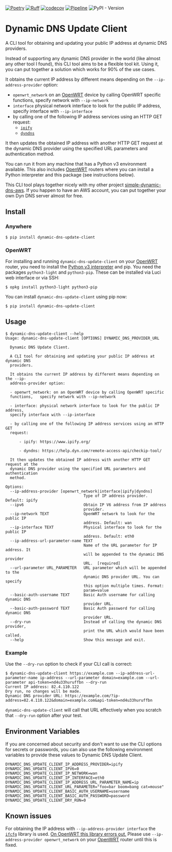[![Poetry](https://img.shields.io/endpoint?url=https://python-poetry.org/badge/v0.json)](https://python-poetry.org/)
[![Ruff](https://img.shields.io/endpoint?url=https://raw.githubusercontent.com/astral-sh/ruff/main/assets/badge/v2.json)](https://github.com/astral-sh/ruff)
[![codecov](https://codecov.io/gh/max-pfeiffer/dynamic-dns-update-client/graph/badge.svg?token=lPYop1verl)](https://codecov.io/gh/max-pfeiffer/dynamic-dns-update-client)
[![Pipeline](https://github.com/max-pfeiffer/dynamic-dns-update-client/actions/workflows/pipeline.yml/badge.svg)](https://github.com/max-pfeiffer/dynamic-dns-update-client/actions/workflows/pipeline.yml)
![PyPI - Version](https://img.shields.io/pypi/v/dynamic-dns-update-client)

# Dynamic DNS Update Client
A CLI tool for obtaining and updating your public IP address at dynamic DNS providers.

Instead of supporting any dynamic DNS provider in the world (like almost any other tool I found), this CLI tool aims to
be a flexible tool kit. Using it, you can put together a solution which works for 90% of the use cases.

It obtains the current IP address by different means depending on the `--ip-address-provider` option:
* `openwrt_network` on an [OpenWRT](https://openwrt.org/) device by calling OpenWRT specific functions, specify network with `--ip-network`
* `interface` physical network interface to look for the public IP address, specify interface with `--ip-interface`
* by calling one of the following IP address services using an HTTP GET request:
  * [`ipify`](https://www.ipify.org/)
  * [`dyndns`](https://help.dyn.com/remote-access-api/checkip-tool/)

It then updates the obtained IP address with another HTTP GET request at the dynamic DNS provider using
the specified URL parameters and authentication method.

You can run it from any machine that has a Python v3 environment available. This also includes [OpenWRT](https://openwrt.org/)
routers where you can install a Python interpreter and this package (see instructions below).

This CLI tool plays together nicely with my other project [simple-dynamic-dns-aws](https://github.com/max-pfeiffer/simple-dynamic-dns-aws).
If you happen to have an AWS account, you can put together your own Dyn DNS server almost for free.

## Install
### Anywhere
```shell
$ pip install dynamic-dns-update-client 
```

### OpenWRT
For installing and running `dynamic-dns-update-client` on your [OpenWRT](https://openwrt.org/) router, you need to
install the [Python v3 interpreter](https://openwrt.org/docs/guide-user/services/python) and pip.
You need the packages `python3-light` and `python3-pip`. These can be installed via Luci web interface or via SSH:
```shell
$ opkg install python3-light python3-pip
```
You can install `dynamic-dns-update-client` using pip now:
```shell
$ pip install dynamic-dns-update-client
```

## Usage
```shell
$ dynamic-dns-update-client --help
Usage: dynamic-dns-update-client [OPTIONS] DYNAMIC_DNS_PROVIDER_URL

  Dynamic DNS Update Client.

  A CLI tool for obtaining and updating your public IP address at dynamic DNS
  providers.

  It obtains the current IP address by different means depending on the --ip-
  address-provider option:

  - openwrt_network: on an OpenWRT device by calling OpenWRT specific
  functions,   specify network with --ip-network

  - interface: physical network interface to look for the public IP address,
  specify interface with --ip-interface

  - by calling one of the following IP address services using an HTTP GET
  request:

      - ipify: https://www.ipify.org/

      - dyndns: https://help.dyn.com/remote-access-api/checkip-tool/

  It then updates the obtained IP address with another HTTP GET request at the
  dynamic DNS provider using the specified URL parameters and authentication
  method.

Options:
  --ip-address-provider [openwrt_network|interface|ipify|dyndns]
                                  Type of IP address provider. Default: ipify
  --ipv6                          Obtain IP V6 address from IP address
                                  provider.
  --ip-network TEXT               OpenWRT network to look for the public IP
                                  address. Default: wan
  --ip-interface TEXT             Physical interface to look for the public IP
                                  address. Default: eth0
  --ip-address-url-parameter-name TEXT
                                  Name of the URL parameter for IP address. It
                                  will be appended to the dynamic DNS provider
                                  URL.  [required]
  --url-parameter URL_PARAMETER   URL parameter which will be appended to the
                                  dynamic DNS provider URL. You can specify
                                  this option multiple times. Format:
                                  param=value
  --basic-auth-username TEXT      Basic Auth username for calling dynamic DNS
                                  provider URL.
  --basic-auth-password TEXT      Basic Auth password for calling dynamic DNS
                                  provider URL.
  --dry-run                       Instead of calling the dynamic DNS provider,
                                  print the URL which would have been called.
  --help                          Show this message and exit.
```

### Example
Use the `--dry-run` option to check if your CLI call is correct:
```shell
$ dynamic-dns-update-client https://example.com --ip-address-url-parameter-name ip-address --url-parameter domain=example.com --url-parameter api-token=nd4u33huruffbn --dry-run
Current IP address: 82.4.110.122
Dry run, no changes will be made.
Dynamic DNS provider URL: https://example.com/?ip-address=82.4.110.122&domain=example.com&api-token=nd4u33huruffbn
```
`dynamic-dns-update-client` will call that URL effectively when you scratch that `--dry-run` option after your test.

## Environment Variables
If you are concerned about security and don't want to use the CLI options for secrets or passwords, you can also use
the following environment variables to provide these values to Dynamic DNS Update Client.
```shell
DYNAMIC_DNS_UPDATE_CLIENT_IP_ADDRESS_PROVIDER=ipify
DYNAMIC_DNS_UPDATE_CLIENT_IPV6=0
DYNAMIC_DNS_UPDATE_CLIENT_IP_NETWORK=wan
DYNAMIC_DNS_UPDATE_CLIENT_IP_INTERFACE=eth0
DYNAMIC_DNS_UPDATE_CLIENT_IP_ADDRESS_URL_PARAMETER_NAME=ip
DYNAMIC_DNS_UPDATE_CLIENT_URL_PARAMETER="foo=bar boom=bang cat=mouse"
DYNAMIC_DNS_UPDATE_CLIENT_BASIC_AUTH_USERNAME=username
DYNAMIC_DNS_UPDATE_CLIENT_BASIC_AUTH_PASSWORD=password
DYNAMIC_DNS_UPDATE_CLIENT_DRY_RUN=0
```

## Known issues
For obtaining the IP address with `--ip-address-provider interface` the [`ifcfg`](https://github.com/ftao/python-ifcfg)
library is used. [On OpenWRT this library errors out.](https://github.com/ftao/python-ifcfg/issues/76)
Please use `--ip-address-provider openwrt_network` on your [OpenWRT](https://openwrt.org/) router until
this is fixed.